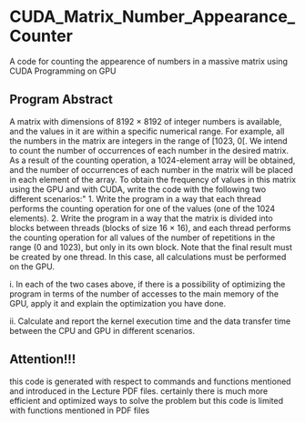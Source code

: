 # CUDA_Matrix_Number_Appearance_Counter
A code for counting the appearence of numbers in a massive matrix using CUDA Programming on GPU

Program Abstract
-------------------------------------------------------------------------------------------------------
A matrix with dimensions of 8192 × 8192 of integer numbers is available, and the values in it are within a specific numerical range. For example, all the numbers in the matrix are integers in the range of [1023, 0[. We intend to count the number of occurrences of each number in the desired matrix. As a result of the counting operation, a 1024-element array will be obtained, and the number of occurrences of each number in the matrix will be placed in each element of the array. To obtain the frequency of values ​​in this matrix using the GPU and with CUDA, write the code with the following two different scenarios:"
	1. Write the program in a way that each thread performs the counting 	operation for one of the values (one of the 1024 elements).
	2. Write the program in a way that the matrix is divided into blocks 	between threads (blocks of size 16 × 16), and each thread performs the 	counting operation for all values of the number of repetitions in the 	range (0 and 1023), but only in its own block. Note that the final 	result must be created by one thread. In this case, all calculations 	must be performed on the GPU.

i. In each of the two cases above, if there is a possibility of optimizing the program in terms of the number of accesses to the main memory of the GPU, apply it and explain the optimization you have done.

ii. Calculate and report the kernel execution time and the data transfer time between the CPU and GPU in different scenarios.

Attention!!!
-------------------------------------------------------------------------------------------------------
this code is generated with respect to commands and functions mentioned and introduced in the Lecture PDF files.
certainly there is much more efficient and optimized ways to solve the problem but this code is limited with functions mentioned in PDF files





